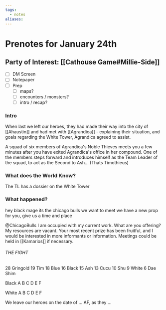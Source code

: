 ```yaml
---
tags:
  - notes
aliases:
---
```


# Prenotes for January 24th
## Party of Interest: [[Cathouse Game#Millie-Side]]
- [ ] DM Screen
- [ ] Notepaper
- [ ] Prep
	- [ ] maps?
	- [ ] encounters / monsters?
	- [ ] intro / recap?

### Intro

When last we left our heroes, they had made their way into the city of [[Ahaustin]] and had met with [[Agrandica]] - explaining their situation, and goals regarding the White Tower, Agrandica agreed to assist.

A squad of six members of Agrandica's Noble Thieves meets you a few minutes after you have exited Agrandica's office in her compound. One of the members steps forward and introduces himself as the Team Leader of the squad, to act as the Second to Ash... (Thats Timothieus)

### What does the World Know?

The TL has a dossier on the White Tower

### What happened?

hey black mage its the chicago bulls we want to meet we have a new prop for you, give us a time and place

@ChicagoBulls
I am occupied with my current work. What are you offering? My resources are vacant. Your most recent prize has been fruitful, and I would be interested in more informants or information. Meetings could be held in [[Kamarios]] if necessary.

###### THE FIGHT
28 Gringold
19 Tim
18 Blue
16 Black
15 Ash
13 Cucu
10 Shu
9 White
6 Dae Shim

Black
A
B
C
D
E
F

White
A
B
C
D
E
F

We leave our heroes on the date of ... AF, as they ...
